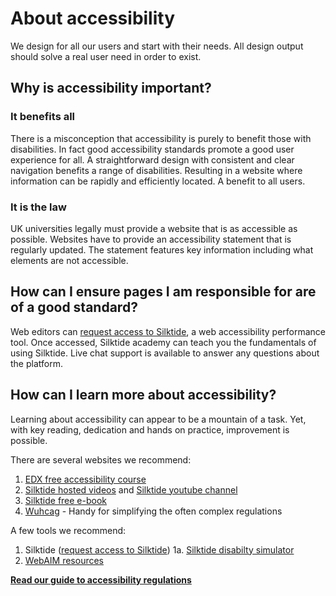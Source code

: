 # About accessibility

We design for all our users and start with their needs. All design output should solve a real user need in order to exist.

## Why is accessibility important?

### It benefits all

There is a misconception that accessibility is purely to benefit those with disabilities. In fact good accessibility standards promote a good user experience for all. A straightforward design with consistent and clear navigation benefits a range of disabilities.  Resulting in a website where information can be rapidly and efficiently located. A benefit to all users.

### It is the law

UK universities legally must provide a website that is as accessible as possible. Websites have to provide an accessibility statement that is  regularly updated. The statement features key information including what elements are not accessible.

## How can I ensure pages I am responsible for are of a good standard?

Web editors can [request access to Silktide](https://www.shu.ac.uk/digital-experience-service), a web accessibility performance tool. Once accessed, Silktide academy can teach you the fundamentals of using Silktide. Live chat support is available to answer any questions about the platform.

## How can I learn more about accessibility?

Learning about accessibility can appear to be a mountain of a task. Yet, with key reading, dedication and hands on practice, improvement is possible. 

There are several websites we recommend:    
1. [EDX free accessibility course](https://www.edx.org/course/web-accessibility-introduction)
2. [Silktide hosted videos](https://silktide.com/accessibility/videos/) and [Silktide youtube channel](https://www.youtube.com/user/silktide)
3. [Silktide free e-book](https://silktide.com/lp/free-ebook-accessibility-best-practices/)
4. [Wuhcag](https://www.wuhcag.com/) - Handy for simplifying the often complex regulations

A few tools we recommend:    
1. Silktide ([request access to Silktide](https://www.shu.ac.uk/digital-experience-service))
1a. [Silktide disabilty simulator](https://silktide.com/resources/toolbar/)
2. [WebAIM resources](https://webaim.org/resources/)

**[Read our guide to accessibility regulations](accessibility-regulations.md)**
